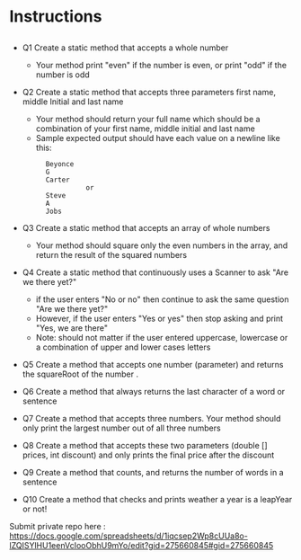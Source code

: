 # Instructions
## 
    
   - Q1  Create a static method that accepts a whole number
       - Your method print "even" if the number is even, or print "odd" if the number is odd


   - Q2 Create a static method that accepts three parameters first name, middle Initial and last name
     - Your method should return your full name which should be a combination of your first name, middle initial and last name
     - Sample expected output should have each value on a newline like this:
```        
         Beyonce
         G
         Carter
                   or
         Steve
         A
         Jobs
```


  - Q3 Create a static method that accepts an array of whole numbers
       - Your method should square only the even numbers in the array, and return the result of the squared numbers


  - Q4 Create a static method that continuously uses a Scanner to ask "Are we there yet?"
       - if the user enters "No or no" then continue to ask the same question "Are we there yet?"
       - However, if the user enters "Yes or yes" then stop asking and print "Yes, we are there"
       - Note: should not matter if the user entered uppercase, lowercase or a combination of upper and lower cases letters


  - Q5 Create a method that accepts one number (parameter) and returns the squareRoot of the number .

  - Q6 Create a method that always returns the last character of a word or sentence

  - Q7 Create a method that accepts three numbers. Your method should only print the largest number out of all three numbers

  - Q8 Create a method that accepts these two parameters (double [] prices, int discount) and only prints the final price after the discount

  - Q9 Create a method that counts, and returns the number of words in a sentence

  - Q10 Create a method that checks and prints weather a year is a leapYear or not!


Submit private repo here : https://docs.google.com/spreadsheets/d/1iqcsep2Wp8cUUa8o-lZQISYlHU1eenVcIooObhU9mYo/edit?gid=275660845#gid=275660845

